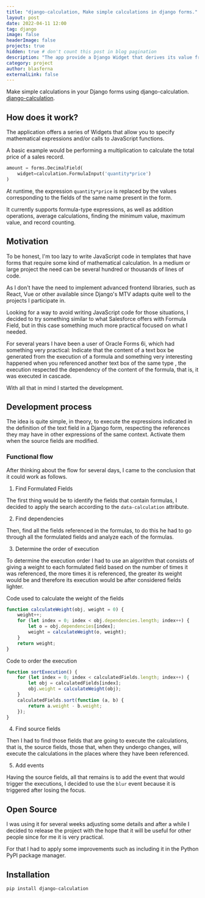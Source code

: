 ```yaml
---
title: "django-calculation, Make simple calculations in django forms."
layout: post
date: 2022-04-11 12:00
tag: django
image: false
headerImage: false
projects: true
hidden: true # don't count this post in blog pagination
description: "The app provide a Django Widget that derives its value from a expression defined in the widget instance."
category: project
author: blasferna
externalLink: false
---
```



Make simple calculations in your Django forms using django-calculation. [django-calculation](https://github.com/blasferna/django-calculation). 

## How does it work?

The application offers a series of Widgets that allow you to specify mathematical expressions and/or calls to JavaScript functions.

A basic example would be performing a multiplication to calculate the total price of a sales record.



```python
amount = forms.DecimalField( 
    widget=calculation.FormulaInput('quantity*price')  
) 
```

At runtime, the expression `quantity*price` is replaced by the values ​​corresponding to the fields of the same name present in the form.

It currently supports formula-type expressions, as well as addition operations, average calculations, finding the minimum value, maximum value, and record counting.


## Motivation

To be honest, I'm too lazy to write JavaScript code in templates that have forms that require some kind of mathematical calculation. In a medium or large project the need can be several hundred or thousands of lines of code.

As I don't have the need to implement advanced frontend libraries, such as React, Vue or other available since Django's MTV adapts quite well to the projects I participate in.

Looking for a way to avoid writing JavaScript code for those situations, I decided to try something similar to what Salesforce offers with Formula Field, but in this case something much more practical focused on what I needed.

For several years I have been a user of Oracle Forms 6i, which had something very practical: Indicate that the content of a text box be generated from the execution of a formula and something very interesting happened when you referenced another text box of the same type , the execution respected the dependency of the content of the formula, that is, it was executed in cascade.

With all that in mind I started the development.

## Development process

The idea is quite simple, in theory, to execute the expressions indicated in the definition of the text field in a Django form, respecting the references they may have in other expressions of the same context. Activate them when the source fields are modified.

### Functional flow

After thinking about the flow for several days, I came to the conclusion that it could work as follows.

1. Find Formulated Fields

The first thing would be to identify the fields that contain formulas, I decided to apply the search according to the `data-calculation` attribute.

2. Find dependencies

Then, find all the fields referenced in the formulas, to do this he had to go through all the formulated fields and analyze each of the formulas.

3. Determine the order of execution

To determine the execution order I had to use an algorithm that consists of giving a weight to each formulated field based on the number of times it was referenced, the more times it is referenced, the greater its weight would be and therefore its execution would be after considered fields lighter.

Code used to calculate the weight of the fields

```javascript
function calculateWeight(obj, weight = 0) {
    weight++;
    for (let index = 0; index < obj.dependencies.length; index++) {
        let o = obj.dependencies[index];
        weight = calculateWeight(o, weight);
    }
    return weight;
}
```

Code to order the execution

```javascript
function sortExecution() {
    for (let index = 0; index < calculatedFields.length; index++) {
        let obj = calculatedFields[index];
        obj.weight = calculateWeight(obj);
    }
    calculatedFields.sort(function (a, b) {
        return a.weight - b.weight;
    });
}
```

4. Find source fields

Then I had to find those fields that are going to execute the calculations, that is, the source fields, those that, when they undergo changes, will execute the calculations in the places where they have been referenced.

5. Add events

Having the source fields, all that remains is to add the event that would trigger the executions, I decided to use the `blur` event because it is triggered after losing the focus.


## Open Source

I was using it for several weeks adjusting some details and after a while I decided to release the project with the hope that it will be useful for other people since for me it is very practical.

For that I had to apply some improvements such as including it in the Python PyPI package manager.

## Installation

```bash
pip install django-calculation 
```
